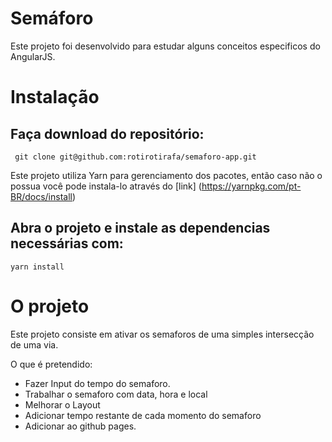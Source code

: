 # Semáforo

Este projeto foi desenvolvido para estudar alguns conceitos especificos do AngularJS.

# Instalação

## Faça download do repositório:
``` git clone git@github.com:rotirotirafa/semaforo-app.git```

Este projeto utiliza Yarn para gerenciamento dos pacotes, então caso não o possua você pode instala-lo através do [link] (https://yarnpkg.com/pt-BR/docs/install)

## Abra o projeto e instale as dependencias necessárias com:
``` yarn install ```


O projeto
=========

Este projeto consiste em ativar os semaforos de uma simples intersecção de uma via.

O que é pretendido:
- Fazer Input do tempo do semaforo.
- Trabalhar o semaforo com data, hora e local
- Melhorar o Layout
- Adicionar tempo restante de cada momento do semaforo
- Adicionar ao github pages.

